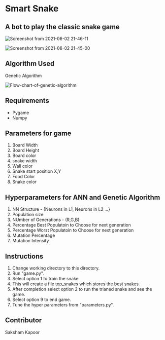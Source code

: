 

# Smart Snake
## A bot to play the classic snake game


![Screenshot from 2021-08-02 21-46-11](https://user-images.githubusercontent.com/49125971/127892459-6c770f1b-b7ab-4100-b8da-ca8a17b28344.png)


![Screenshot from 2021-08-02 21-45-00](https://user-images.githubusercontent.com/49125971/127892321-b1d1f5a7-dc90-4823-9fb8-aa7841b8fc4c.png)



## Algorithm Used
Genetic Algorithm

![Flow-chart-of-genetic-algorithm](https://user-images.githubusercontent.com/49125971/127892045-648b3603-f823-4f85-9662-c5d6d58a344a.png)


## Requirements
* Pygame
* Numpy

## Parameters for game
1. Board Width
2. Board Height
3. Board color
4. snake width
5. Wall color
6. Snake start position X,Y
7. Food Color
8. Snake color


## Hyperparameters for ANN and Genetic Algorithm
1. NN Structure - {Neurons in L1, Neurons in L2 ...}
2. Population size
3. NUmber of Generations - (R,G,B)
4. Percentage Best Populatoin to Choose for next generation
5. Percentage Worst Populatoin to Choose for next generation
6. Mutation Percentage
7. Mutation Intensity



## Instructions
1. Change working directory to this directory.
2. Run "game.py".
3. Select option 1 to train the snake
4. This will create a file top_snakes which stores the best snakes.
5. After completion select option 2 to run the trianed snake and see the game.
6. Select option 9 to end game.
7. Tune the hyper parameters from "parameters.py".


## Contributor
 Saksham Kapoor
